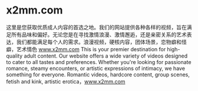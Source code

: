 # x2mm.com
这里是您获取优质成人内容的首选之地。我们的网站提供各种各样的视频，旨在满足所有品味和偏好。无论您是在寻找激情浪漫、激情邂逅，还是亲密关系的艺术表达，我们都能满足每个人的需求。浪漫视频，硬核内容，团体场景，恋物癖和怪癖，艺术情色 www.x2mm.com
This is your premier destination for high-quality adult content. Our website offers a wide variety of videos designed to cater to all tastes and preferences. Whether you're looking for passionate romance, steamy encounters, or artistic expressions of intimacy, we have something for everyone. Romantic videos, hardcore content, group scenes, fetish and kink, artistic erotica，www.x2mm.com
